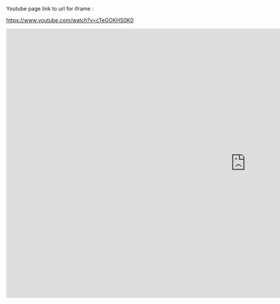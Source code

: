 Youtube page link to url for iframe :

https://www.youtube.com/watch?v=cTeGOKHS0K0 

<iframe width="1280" height="720" 
src="https://www.youtube.com/embed/cTeGOKHS0K0" 
frameborder="0" allow="accelerometer; autoplay; encrypted-media; gyroscope; picture-in-picture" allowfullscreen></iframe>
